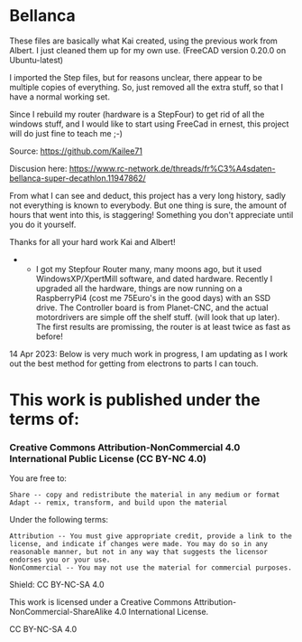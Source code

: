 # Bellanca
These files are basically what Kai created, using the previous work from Albert. I just cleaned them up for my own use. (FreeCAD version 0.20.0 on Ubuntu-latest)

I imported the Step files, but for reasons unclear, there appear to be multiple copies of everything. So, just removed all the extra stuff, so that I have a normal working set. 

Since I rebuild my router (hardware is a StepFour) to get rid of all the windows stuff, and I would like to start using FreeCad in ernest, this project will do just fine to teach me ;-)

Source: https://github.com/Kailee71

Discusion here: https://www.rc-network.de/threads/fr%C3%A4sdaten-bellanca-super-decathlon.11947862/

From what I can see and deduct, this project has a very long history, sadly not everything is known to everybody. But one thing is sure, the amount of hours that went into this, is staggering! Something you don't appreciate until you do it yourself.

Thanks for all your hard work Kai and Albert!



* * I got my Stepfour Router many, many moons ago, but it used WindowsXP/XpertMill software, and dated hardware. Recently I upgraded all the hardware, things are now running on a RaspberryPi4 (cost me 75Euro's in the good days) with an SSD drive. The Controller board is from Planet-CNC, and the actual motordrivers are simple off the shelf stuff. (will look that up later). The first results are promissing, the router is at least twice as fast as before!

14 Apr 2023: Below is very much work in progress, I am updating as I work out the best method for getting from electrons to parts I can touch.










# This work is published under the terms of:

### Creative Commons Attribution-NonCommercial 4.0 International Public License (CC BY-NC 4.0) ###
You are free to:

    Share -- copy and redistribute the material in any medium or format
    Adapt -- remix, transform, and build upon the material

Under the following terms:

    Attribution -- You must give appropriate credit, provide a link to the license, and indicate if changes were made. You may do so in any reasonable manner, but not in any way that suggests the licensor endorses you or your use.
    NonCommercial -- You may not use the material for commercial purposes.

Shield: CC BY-NC-SA 4.0

This work is licensed under a Creative Commons Attribution-NonCommercial-ShareAlike 4.0 International License.

CC BY-NC-SA 4.0


